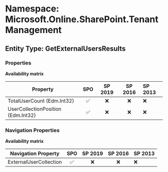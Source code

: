 # Namespace: Microsoft.Online.SharePoint.TenantManagement

## Entity Type: GetExternalUsersResults

### Properties

**Availability matrix**

Property | SPO | SP 2019 | SP 2016 | SP 2013
----------|:---:|:-------:|:-------:|:-------
TotalUserCount (Edm.Int32) | ✅ | ❌ | ❌ | ❌
UserCollectionPosition (Edm.Int32) | ✅ | ❌ | ❌ | ❌

### Navigation Properties

**Availability matrix**

Navigation Property | SPO | SP 2019 | SP 2016 | SP 2013
----------|:---:|:-------:|:-------:|:-------
ExternalUserCollection | ✅ | ❌ | ❌ | ❌
